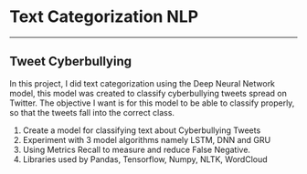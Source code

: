 # **Text Categorization NLP**
---
## **Tweet Cyberbullying**
In this project, I did text categorization using the Deep Neural Network model, this model was created to classify cyberbullying tweets spread on Twitter. The objective I want is for this model to be able to classify properly, so that the tweets fall into the correct class.

1. Create a model for classifying text about Cyberbullying Tweets
2. Experiment with 3 model algorithms namely LSTM, DNN and GRU
3. Using Metrics Recall to measure and reduce False Negative.
4. Libraries used by Pandas, Tensorflow, Numpy, NLTK, WordCloud

